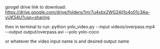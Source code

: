 googel drive link to download:
https://drive.google.com/drive/folders/1mr7u4xbx2WG24jI1o4o01c3Aa-yUK54U?usp=sharing

then in terminal to run:
python yolo_video.py --input videos/overpass.mp4 \
	--output output/overpass.avi --yolo yolo-coco 
  
or whatever the video input name is and desired output name
